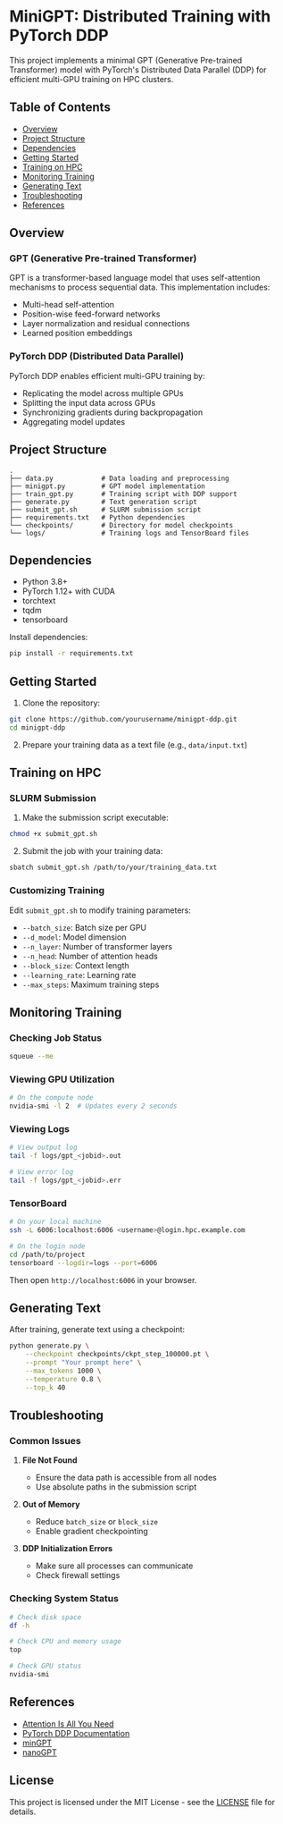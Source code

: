# MiniGPT: Distributed Training with PyTorch DDP

This project implements a minimal GPT (Generative Pre-trained Transformer) model with PyTorch's Distributed Data Parallel (DDP) for efficient multi-GPU training on HPC clusters.

## Table of Contents
- [Overview](#overview)
- [Project Structure](#project-structure)
- [Dependencies](#dependencies)
- [Getting Started](#getting-started)
- [Training on HPC](#training-on-hpc)
- [Monitoring Training](#monitoring-training)
- [Generating Text](#generating-text)
- [Troubleshooting](#troubleshooting)
- [References](#references)

## Overview

### GPT (Generative Pre-trained Transformer)
GPT is a transformer-based language model that uses self-attention mechanisms to process sequential data. This implementation includes:
- Multi-head self-attention
- Position-wise feed-forward networks
- Layer normalization and residual connections
- Learned position embeddings

### PyTorch DDP (Distributed Data Parallel)
PyTorch DDP enables efficient multi-GPU training by:
- Replicating the model across multiple GPUs
- Splitting the input data across GPUs
- Synchronizing gradients during backpropagation
- Aggregating model updates

## Project Structure

```
.
├── data.py            # Data loading and preprocessing
├── minigpt.py         # GPT model implementation
├── train_gpt.py       # Training script with DDP support
├── generate.py        # Text generation script
├── submit_gpt.sh      # SLURM submission script
├── requirements.txt   # Python dependencies
└── checkpoints/       # Directory for model checkpoints
└── logs/              # Training logs and TensorBoard files
```

## Dependencies

- Python 3.8+
- PyTorch 1.12+ with CUDA
- torchtext
- tqdm
- tensorboard

Install dependencies:
```bash
pip install -r requirements.txt
```

## Getting Started

1. Clone the repository:
```bash
git clone https://github.com/yourusername/minigpt-ddp.git
cd minigpt-ddp
```

2. Prepare your training data as a text file (e.g., `data/input.txt`)

## Training on HPC

### SLURM Submission

1. Make the submission script executable:
```bash
chmod +x submit_gpt.sh
```

2. Submit the job with your training data:
```bash
sbatch submit_gpt.sh /path/to/your/training_data.txt
```

### Customizing Training

Edit `submit_gpt.sh` to modify training parameters:
- `--batch_size`: Batch size per GPU
- `--d_model`: Model dimension
- `--n_layer`: Number of transformer layers
- `--n_head`: Number of attention heads
- `--block_size`: Context length
- `--learning_rate`: Learning rate
- `--max_steps`: Maximum training steps

## Monitoring Training

### Checking Job Status

```bash
squeue --me
```

### Viewing GPU Utilization

```bash
# On the compute node
nvidia-smi -l 2  # Updates every 2 seconds
```

### Viewing Logs

```bash
# View output log
tail -f logs/gpt_<jobid>.out

# View error log
tail -f logs/gpt_<jobid>.err
```

### TensorBoard

```bash
# On your local machine
ssh -L 6006:localhost:6006 <username>@login.hpc.example.com

# On the login node
cd /path/to/project
tensorboard --logdir=logs --port=6006
```
Then open `http://localhost:6006` in your browser.

## Generating Text

After training, generate text using a checkpoint:

```bash
python generate.py \
    --checkpoint checkpoints/ckpt_step_100000.pt \
    --prompt "Your prompt here" \
    --max_tokens 1000 \
    --temperature 0.8 \
    --top_k 40
```

## Troubleshooting

### Common Issues

1. **File Not Found**
   - Ensure the data path is accessible from all nodes
   - Use absolute paths in the submission script

2. **Out of Memory**
   - Reduce `batch_size` or `block_size`
   - Enable gradient checkpointing

3. **DDP Initialization Errors**
   - Make sure all processes can communicate
   - Check firewall settings

### Checking System Status

```bash
# Check disk space
df -h

# Check CPU and memory usage
top

# Check GPU status
nvidia-smi
```

## References

- [Attention Is All You Need](https://arxiv.org/abs/1706.03762)
- [PyTorch DDP Documentation](https://pytorch.org/docs/stable/notes/ddp.html)
- [minGPT](https://github.com/karpathy/minGPT)
- [nanoGPT](https://github.com/karpathy/nanoGPT)

## License

This project is licensed under the MIT License - see the [LICENSE](LICENSE) file for details.
